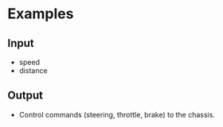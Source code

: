 # Examples

## Input
  * speed
  * distance

## Output
  * Control commands (steering, throttle, brake) to the chassis.

